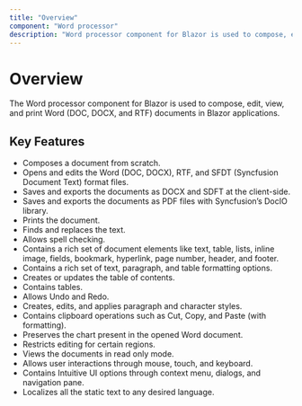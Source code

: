 ```yaml
---
title: "Overview"
component: "Word processor"
description: "Word processor component for Blazor is used to compose, edit, view, and print Word (DOC, DOCX, and RTF) documents."
---
```


# Overview

The Word processor component for Blazor is used to compose, edit, view, and print Word (DOC, DOCX, and RTF) documents in Blazor applications.

## Key Features

* Composes a document from scratch.
* Opens and edits the Word (DOC, DOCX), RTF, and SFDT (Syncfusion Document Text) format files.
* Saves and exports the documents as DOCX and SDFT at the client-side.
* Saves and exports the documents as PDF files with Syncfusion’s DocIO library.
* Prints the document.
* Finds and replaces the text.
* Allows spell checking.
* Contains a rich set of document elements like text, table, lists, inline image, fields, bookmark, hyperlink, page number, header, and footer.
* Contains a rich set of text, paragraph, and table formatting options.
* Creates or updates the table of contents.
* Contains tables.
* Allows Undo and Redo.
* Creates, edits, and applies paragraph and character styles.
* Contains clipboard operations such as Cut, Copy, and Paste (with formatting).
* Preserves the chart present in the opened Word document.
* Restricts editing for certain regions.
* Views the documents in read only mode.
* Allows user interactions through mouse, touch, and keyboard.
* Contains Intuitive UI options through context menu, dialogs, and navigation pane.
* Localizes all the static text to any desired language.